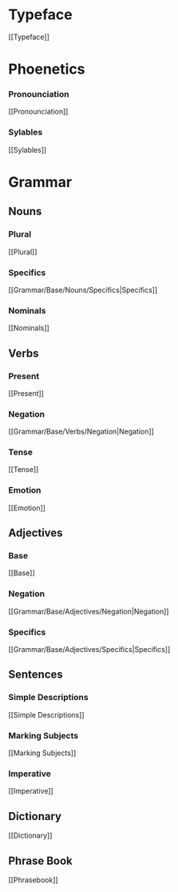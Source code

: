 # Typeface

[[Typeface]]

# Phoenetics

### Pronounciation

[[Pronounciation]]

### Sylables

[[Sylables]]

# Grammar

## Nouns

### Plural

[[Plural]]

### Specifics

[[Grammar/Base/Nouns/Specifics|Specifics]]

### Nominals

[[Nominals]]

## Verbs

### Present

[[Present]]

### Negation

[[Grammar/Base/Verbs/Negation|Negation]]

### Tense

[[Tense]]

### Emotion

[[Emotion]]

## Adjectives

### Base

[[Base]]

### Negation

[[Grammar/Base/Adjectives/Negation|Negation]]

### Specifics

[[Grammar/Base/Adjectives/Specifics|Specifics]]

## Sentences

### Simple Descriptions

[[Simple Descriptions]]

### Marking Subjects

[[Marking Subjects]]

### Imperative

[[Imperative]]

## Dictionary

[[Dictionary]]

## Phrase Book

[[Phrasebook]]